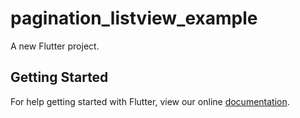 # pagination_listview_example

A new Flutter project.

## Getting Started

For help getting started with Flutter, view our online
[documentation](https://flutter.io/).
